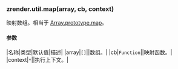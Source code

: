 ---
---

### zrender.util.map(array, cb, context)

映射数组。相当于 [Array.prototype.map](https://developer.mozilla.org/en-US/docs/Web/JavaScript/Reference/Global_Objects/Array/map)。

#### 参数

|名称|类型|默认值|描述|
|array|`[]`||数组。|
|cb|`Function`||映射函数。|
|context|`*`||执行上下文。|
